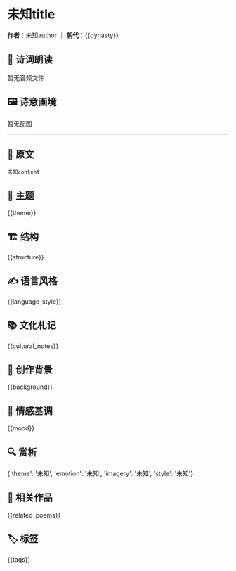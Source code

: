 # 未知title
**作者**：未知author ｜ **朝代**：{{dynasty}}

## 🎵 诗词朗读
暂无音频文件

## 🖼️ 诗意画境
暂无配图

---
## 📜 原文
```
未知content
```
## 🎯 主题
{{theme}}
## 🏗️ 结构
{{structure}}
## ✍️ 语言风格
{{language_style}}
## 📚 文化札记
{{cultural_notes}}
## 🌅 创作背景
{{background}}
## 💭 情感基调
{{mood}}
## 🔍 赏析
{'theme': '未知', 'emotion': '未知', 'imagery': '未知', 'style': '未知'}
## 📖 相关作品
{{related_poems}}
## 🏷️ 标签
{{tags}}
